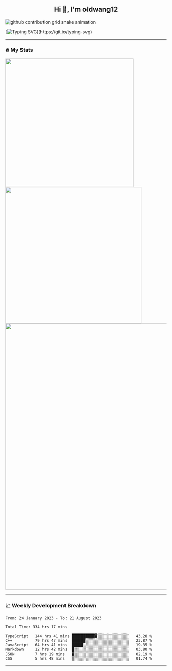 <h2 align="center">Hi 👋, I'm oldwang12</h2>

<picture>
  <source media="(prefers-color-scheme: dark)" srcset="https://getlost01.github.io/github-snake.github.io/github-contribution-grid-snake-dark.svg">
  <source media="(prefers-color-scheme: light)" srcset="https://getlost01.github.io/github-snake.github.io/github-contribution-grid-snake.svg">
  <img alt="github contribution grid snake animation" src="https://getlost01.github.io/github-snake.github.io/github-contribution-grid-snake.svg">
</picture>

[![Typing SVG](https://readme-typing-svg.herokuapp.com?duration=10000&center=true&vCenter=true&width=800&height=30&lines=Hello+this+is+GL01%2C+Welcome+to+my+Github+page.)](https://git.io/typing-svg)

---

### 🔥 My Stats 
<img width="400" src="https://github-readme-stats.vercel.app/api?username=oldwang12&count_private=true&show_icons=true&theme=react" />  <img width="425" src="https://streak-stats.demolab.com/?user=oldwang12&theme=react" />
<img width="830" src="https://github-readme-activity-graph.vercel.app/graph?username=oldwang12&bg_color=21232a&color=a8eeff&line=61dafb&point=f0fcff&area=true&hide_border=false" />
<a href="https://github.com/getlost01/github-stats">
</a>
<!-- ![Top Langs](https://github-readme-stats.vercel.app/api/top-langs/?username=oldwang12&layout=compact&langs_count=10&theme=react) -->
<!-- ![Wakatime stats](https://github-readme-stats.vercel.app/api/wakatime?username=oldwang12&theme=react) -->

---

### 📈 Weekly Development Breakdown

<!--START_SECTION:waka-simple-->

```text
From: 24 January 2023 - To: 21 August 2023

Total Time: 334 hrs 17 mins

TypeScript   144 hrs 41 mins ██████████▓░░░░░░░░░░░░░░   43.28 %
C++          79 hrs 47 mins  ██████░░░░░░░░░░░░░░░░░░░   23.87 %
JavaScript   64 hrs 41 mins  █████░░░░░░░░░░░░░░░░░░░░   19.35 %
Markdown     12 hrs 42 mins  █░░░░░░░░░░░░░░░░░░░░░░░░   03.80 %
JSON         7 hrs 19 mins   ▓░░░░░░░░░░░░░░░░░░░░░░░░   02.19 %
CSS          5 hrs 48 mins   ▒░░░░░░░░░░░░░░░░░░░░░░░░   01.74 %
```

<!--END_SECTION:waka-simple-->

---
